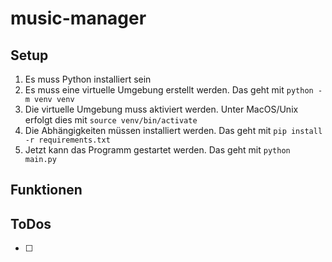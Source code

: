 # music-manager

##  Setup
1. Es muss Python installiert sein
2. Es muss eine virtuelle Umgebung erstellt werden. Das geht mit `python -m venv venv`
3. Die virtuelle Umgebung muss aktiviert werden. Unter MacOS/Unix erfolgt dies mit `source venv/bin/activate`
4. Die Abhängigkeiten müssen installiert werden. Das geht mit `pip install -r requirements.txt`
5. Jetzt kann das Programm gestartet werden. Das geht mit `python main.py`

##  Funktionen


## ToDos
- [ ] 